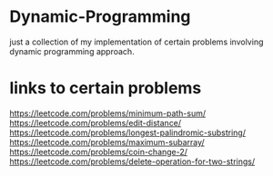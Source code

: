# Dynamic-Programming
just a collection of my implementation of certain problems involving dynamic programming approach.
# links to certain problems
https://leetcode.com/problems/minimum-path-sum/  \
https://leetcode.com/problems/edit-distance/  \
https://leetcode.com/problems/longest-palindromic-substring/  \
https://leetcode.com/problems/maximum-subarray/  \
https://leetcode.com/problems/coin-change-2/  \
https://leetcode.com/problems/delete-operation-for-two-strings/
